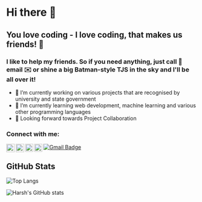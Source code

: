 # Hi there 👋

## You love coding - I love coding, that makes us friends! 🤝

### I like to help my friends. So if you need anything, just call 📲  email ✉️  or shine a big Batman-style TJS in the sky and I'll be all over it!


- 🔭 I’m currently working on various projects that are recognised by university and state government
- 🌱 I’m currently learning web development, machine learning and various other programming languages
- 👯 Looking forward towards Project Collaboration

### Connect with me:

[<img align="left" alt="LinkedIn" width="22px" src="https://cdn.jsdelivr.net/npm/simple-icons@v3/icons/linkedin.svg" />][linkedin]
[<img align="left" alt="Instagram" width="22px" src="https://cdn.jsdelivr.net/npm/simple-icons@v3/icons/instagram.svg" />][instagram]
<a href="https://twitter.com/tirth_8205"> 
  <img align="left" alt="Tirth Kanani | Twitter" width="21px" src="https://raw.githubusercontent.com/anuraghazra/anuraghazra/master/assets/twitter.svg" />
</a>
<a href="https://discord.gg/ptcgDDfaN5">
  <img align="left" alt="Harsh's Discord" width="21px" src="https://raw.githubusercontent.com/anuraghazra/anuraghazra/master/assets/discord-round.svg" />
</a>
<a href="mailto:harshpatel.hp908@gmail.com"><img src="https://img.shields.io/badge/-harshpatel.hp908@gmail.com-c14438?style=flat-square&amp;logo=Gmail&amp;logoColor=white&amp;link=mailto:harshpatel.hp908@gmail.com@gmail.com" alt="Gmail Badge">
</a>

[linkedin]: https://www.linkedin.com/in/https://www.linkedin.com/in/tirth-bharatbhai-kanani-b5194118b//
[instagram]: https://www.instagram.com/tirth_8205/

## GitHub Stats
![Top Langs](https://github-readme-stats.vercel.app/api/top-langs/?username=tirth8205&theme=light)

![Harsh's GitHub stats](https://github-readme-stats.vercel.app/api?username=tirth8205&count_private=true)



